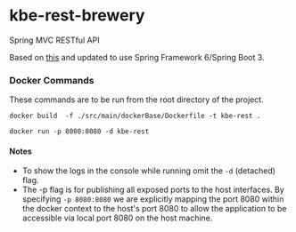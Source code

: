 # kbe-rest-brewery
 Spring MVC RESTful API

Based on [this](https://github.com/springframeworkguru/kbe-rest-brewery) and updated to use Spring Framework 6/Spring Boot 3.

### Docker Commands

These commands are to be run from the root directory of the project.

``` docker build  -f ./src/main/dockerBase/Dockerfile -t kbe-rest . ```

``` docker run -p 8080:8080 -d kbe-rest ```

#### Notes
- To show the logs in the console while running omit the ```-d``` (detached) flag.
- The -p flag is for publishing all exposed ports to the host interfaces. By specifying ```-p 8080:8080``` we are explicitly mapping the port 8080 within the docker context to the host's port 8080 to allow the application to be accessible via local port 8080 on the host machine.